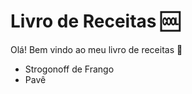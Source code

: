 # Livro de Receitas :cool:

Olá! Bem vindo ao meu livro de receitas :wave:

- Strogonoff de Frango 
- Pavê
